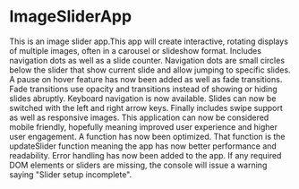 # ImageSliderApp
This is an image slider app.This app will create interactive, rotating displays of multiple images, often in a carousel or slideshow format. Includes navigation dots as well as a slide counter. Navigation dots are small circles below the slider that show current slide and allow jumping to specific slides. A pause on hover feature has now been added as well as fade transitions. Fade transitions use opacity and transitions instead of showing or hiding slides abruptly. Keyboard navigation is now available. Slides can now be switched with the left and right arrow keys. Finally includes swipe support as well as responsive images. This application can now be considered mobile friendly, hopefully meaning improved user experience and higher user engagement. A function has now been optimized. That function is the updateSlider function meaning the app has now better performance and readability. Error handling has now been added to the app. If any required DOM elements or sliders are missing, the console will issue a warning saying "Slider setup incomplete". 
